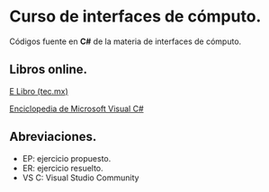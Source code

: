# Curso de interfaces de cómputo.

Códigos fuente en **C#** de la materia de interfaces de cómputo.

## Libros online.

[E Libro (tec.mx)](https://0-elibro-net.biblioteca-ils.tec.mx/es/ereader/consorcioitesm/169705)

[Enciclopedia de Microsoft Visual C#](https://0-elibro-net.biblioteca-ils.tec.mx/es/lc/consorcioitesm/titulos/62510)

## Abreviaciones.

* EP: ejercicio propuesto.
* ER: ejercicio resuelto.
* VS C: Visual Studio Community
